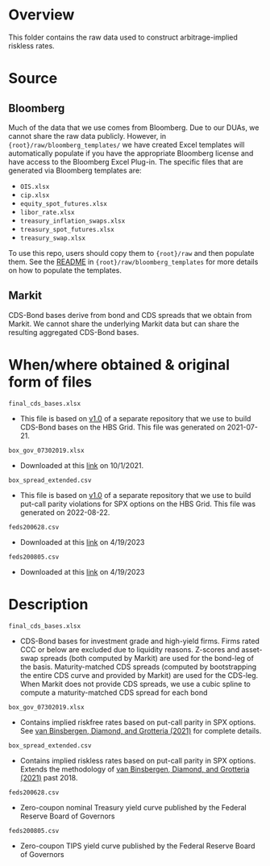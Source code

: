 # Overview
This folder contains the raw data used to construct arbitrage-implied riskless rates.

# Source
## Bloomberg 
Much of the data that we use comes from Bloomberg. Due to our DUAs, we cannot share the raw data publicly. However, in `{root}/raw/bloomberg_templates/` we have created Excel templates will automatically populate if you have the appropriate Bloomberg license and have access to the Bloomberg Excel Plug-in. The specific files that are generated via Bloomberg templates are:
  - `OIS.xlsx`
  - `cip.xlsx`
  - `equity_spot_futures.xlsx`
  - `libor_rate.xlsx`
  - `treasury_inflation_swaps.xlsx`
  - `treasury_spot_futures.xlsx`
  - `treasury_swap.xlsx`

To use this repo, users should copy them to ``{root}/raw`` and then populate them. See the [README](https://github.com/esiriwardane/arbitrage-spreads/blob/main/raw/bloomberg_templates/README.md) in ``{root}/raw/bloomberg_templates`` for more details on how to populate the templates.

## Markit
CDS-Bond bases derive from bond and CDS spreads that we obtain from Markit. We cannot share the underlying Markit data but can share the resulting aggregated CDS-Bond bases.

# When/where obtained & original form of files
`final_cds_bases.xlsx` 
  - This file is based on [v1.0](https://github.com/esiriwardane/cds-bond-basis/releases/tag/v1.0) of a separate repository that we use to build CDS-Bond bases on the HBS Grid. This file was generated on 2021-07-21.

`box_gov_07302019.xlsx` 
  - Downloaded at this [link](https://www.dropbox.com/s/4azld4rt7twjiny/box_gov_07302019.xlsx?dl=0) on 10/1/2021.

`box_spread_extended.csv`
  - This file is based on [v1.0](https://github.com/esiriwardane/arbitrage-spreads-hf/releases/tag/v1.0) of a separate repository that we use to build put-call parity violations for SPX options on the HBS Grid. This file was generated on 2022-08-22.

`feds200628.csv`
  - Downloaded at this [link](https://www.federalreserve.gov/data/nominal-yield-curve.htm) on 4/19/2023

`feds200805.csv`
  - Downloaded at this [link](https://www.federalreserve.gov/data/tips-yield-curve-and-inflation-compensation.htm) on 4/19/2023

# Description
`final_cds_bases.xlsx`
  - CDS-Bond bases for investment grade and high-yield firms. Firms rated CCC or below are excluded due to liquidity reasons. Z-scores and asset-swap spreads (both computed by Markit) are used for the bond-leg of the basis. Maturity-matched CDS spreads (computed by bootstrapping the entire CDS curve and provided by Markit) are used for the CDS-leg. When Markit does not provide CDS spreads, we use a cubic spline to compute a maturity-matched CDS spread for each bond

`box_gov_07302019.xlsx` 
  - Contains implied riskfree rates based on put-call parity in SPX options. See [van Binsbergen, Diamond, and Grotteria (2021)](https://papers.ssrn.com/sol3/papers.cfm?abstract_id=3242836) for complete details. 

`box_spread_extended.csv`
  - Contains implied riskless rates based on put-call parity in SPX options. Extends the methodology of [van Binsbergen, Diamond, and Grotteria (2021)](https://papers.ssrn.com/sol3/papers.cfm?abstract_id=3242836) past 2018. 
 
`feds200628.csv`
  - Zero-coupon nominal Treasury yield curve published by the Federal Reserve Board of Governors

`feds200805.csv`
  - Zero-coupon TIPS yield curve published by the Federal Reserve Board of Governors
